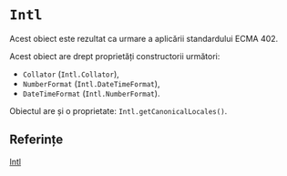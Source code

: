 # `Intl`

Acest obiect este rezultat ca urmare a aplicării standardului ECMA 402.

Acest obiect are drept proprietăți constructorii următori:

- `Collator` (`Intl.Collator`),
- `NumberFormat` (`Intl.DateTimeFormat`),
- `DateTimeFormat` (`Intl.NumberFormat`).

Obiectul are și o proprietate: `Intl.getCanonicalLocales()`.

## Referințe

[Intl](https://developer.mozilla.org/en-US/docs/Web/JavaScript/Reference/Global_Objects/Intl)
